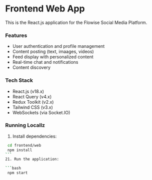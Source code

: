 # Frontend Web App
 
This is the React.js application for the Flowise Social Media Platform.

### Features

- User authentication and profile management
- Content posting (text, imaages, videos)
- Feed display with personalized content
- Real-time chat and notifications
- Content discovery

### Tech Stack

- React.js (v18.x)
- React Query (v4.x)
- Redux Toolkit (v2.x)
- Tailwind CSS (v3.x)
- WebSockets (via Socket.IO)

### Running Locallz

1. Install dependencies:

```bash
 cd frontend/web
 npm install
 ```
21. Run the application:

```bash
 npm start
```